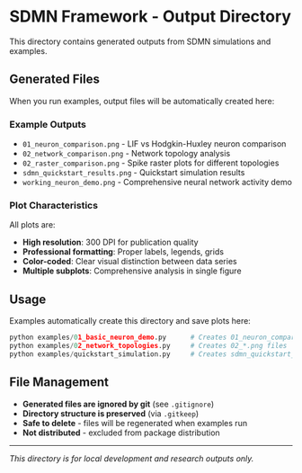 # SDMN Framework - Output Directory

This directory contains generated outputs from SDMN simulations and examples.

## Generated Files

When you run examples, output files will be automatically created here:

### Example Outputs

- `01_neuron_comparison.png` - LIF vs Hodgkin-Huxley neuron comparison
- `02_network_comparison.png` - Network topology analysis  
- `02_raster_comparison.png` - Spike raster plots for different topologies
- `sdmn_quickstart_results.png` - Quickstart simulation results
- `working_neuron_demo.png` - Comprehensive neural network activity demo

### Plot Characteristics

All plots are:
- **High resolution**: 300 DPI for publication quality
- **Professional formatting**: Proper labels, legends, grids
- **Color-coded**: Clear visual distinction between data series
- **Multiple subplots**: Comprehensive analysis in single figure

## Usage

Examples automatically create this directory and save plots here:

```python
python examples/01_basic_neuron_demo.py      # Creates 01_neuron_comparison.png
python examples/02_network_topologies.py     # Creates 02_*.png files
python examples/quickstart_simulation.py     # Creates sdmn_quickstart_results.png
```

## File Management

- **Generated files are ignored by git** (see `.gitignore`)
- **Directory structure is preserved** (via `.gitkeep`)
- **Safe to delete** - files will be regenerated when examples run
- **Not distributed** - excluded from package distribution

---

*This directory is for local development and research outputs only.*

